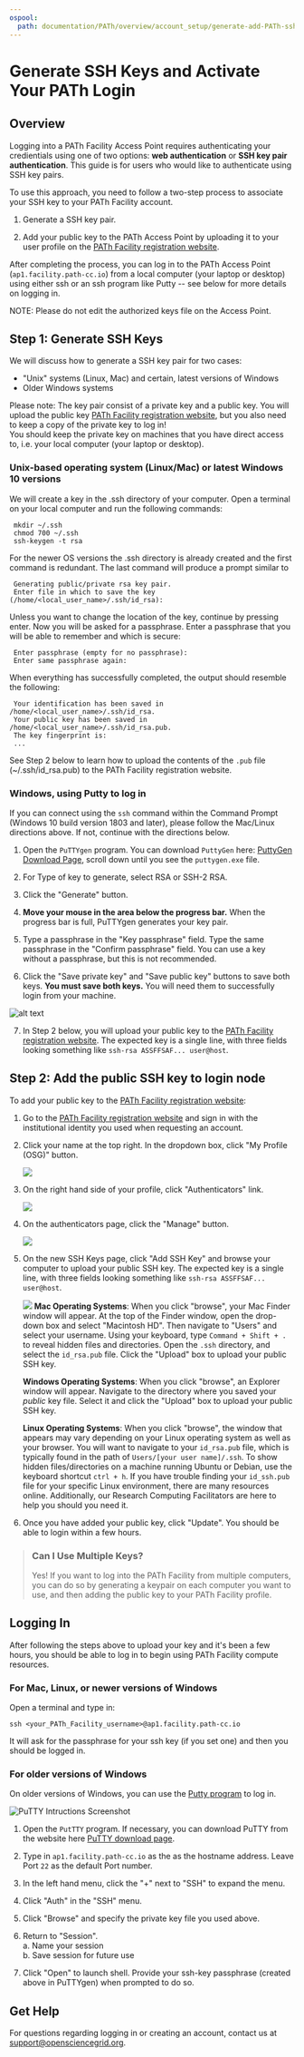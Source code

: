 ```yaml
---
ospool:
  path: documentation/PATh/overview/account_setup/generate-add-PATh-sshkey.md
---
```


Generate SSH Keys and Activate Your PATh Login 
====================================

## Overview

Logging into a PATh Facility Access Point requires authenticating your credientials using one of two options: **web authentication** or **SSH key pair authentication**. This guide is for users who would like to authenticate using SSH key pairs.

To use this approach, you need to follow a two-step process to associate your SSH key to your PATh Facility account. 

1. Generate a SSH key pair.  

2. Add your public key to the PATh Access Point by uploading it to 
your user profile on the [PATh Facility registration website](https://registry.cilogon.org/registry/co_petitions/start/coef:263).

After completing the process, you can log in to the PATh Access Point (`ap1.facility.path-cc.io`) from a local computer 
(your laptop or desktop) using either ssh or an ssh program like Putty -- see below for 
more details on logging in. 

NOTE: Please do not edit the authorized keys file on the Access Point.

## Step 1: Generate SSH Keys

We will discuss how to generate a SSH key pair for two cases: 

* "Unix" systems (Linux, Mac) and certain, latest versions of Windows
* Older Windows systems

Please note: The key pair consist of a private key and a public key. You will upload the 
public key [PATh Facility registration website](https://registry.cilogon.org/registry/co_petitions/start/coef:263), but you also need to keep a copy of the private key to log in!  
You should keep the private key on machines that you have 
direct access to, i.e. your local computer (your laptop or desktop).

### Unix-based operating system (Linux/Mac) or latest Windows 10 versions

We will create a key in the .ssh directory of your computer. Open a terminal on your local computer and run the following commands: 

     mkdir ~/.ssh
     chmod 700 ~/.ssh
     ssh-keygen -t rsa

For the newer OS versions the .ssh directory is already created and the first command is redundant. The last command will produce a prompt similar to

     Generating public/private rsa key pair.
     Enter file in which to save the key (/home/<local_user_name>/.ssh/id_rsa):

Unless you want to change the location of the key, continue by pressing enter.
Now you will be asked for a passphrase. Enter a passphrase that you will be 
able to remember and which is secure:

     Enter passphrase (empty for no passphrase):
     Enter same passphrase again:

When everything has successfully completed, the output should resemble the
following: 

     Your identification has been saved in /home/<local_user_name>/.ssh/id_rsa.
     Your public key has been saved in /home/<local_user_name>/.ssh/id_rsa.pub.
     The key fingerprint is:
     ...

See Step 2 below to learn how to upload the contents of the `.pub` file (~/.ssh/id_rsa.pub) to the PATh Facility registration website. 

### Windows, using Putty to log in

If you can connect using the `ssh` command within the Command Prompt (Windows 10 build version 1803 and later), please follow the Mac/Linux directions above. If not, 
continue with the directions below. 

1. Open the `PuTTYgen` program.  You can download `PuttyGen` 
here: [PuttyGen Download Page](https://www.chiark.greenend.org.uk/~sgtatham/putty/latest.html), 
scroll down until you see the `puttygen.exe` file. 

2. For Type of key to generate, select RSA or SSH-2 RSA. 

3. Click the "Generate" button.

4. **Move your mouse in the area below the progress bar.**
When the progress bar is full, PuTTYgen generates your key pair.

5. Type a passphrase in the "Key passphrase" field. Type the same passphrase in the "Confirm passphrase" field. You 
can use a key without a passphrase, but this is not recommended.

6. Click the "Save private key" and "Save public key" buttons to save both keys. **You must save both keys.** You will need them to successfully login from your machine. 

![alt text](https://raw.githubusercontent.com/OSGConnect/connectbook/master/images/puttygen_ssh_key.png "PuttyGen Window")

7. In Step 2 below, you will upload your public key to the [PATh Facility registration website](https://registry.cilogon.org/registry/co_petitions/start/coef:263). The expected key is a single line, with three fields looking something like `ssh-rsa ASSFFSAF... user@host`.


## Step 2: Add the public SSH key to login node

To add your public key to the [PATh Facility registration website](https://registry.cilogon.org/registry/co_petitions/start/coef:263): 

1. Go to the [PATh Facility registration website](https://registry.cilogon.org/registry/co_petitions/start/coef:263) and sign in with the institutional identity you used when requesting an account. 

2. Click your name at the top right. In the dropdown box, click "My Profile (OSG)" button.

      ![](../../assets/PATh/registration/ssh-homepage-dropdown.png)

3. On the right hand side of your profile, click "Authenticators" link.

      ![](../../assets/PATh/registration/ssh-edit-profile.png)

4. On the authenticators page, click the "Manage" button.

      ![](../../assets/PATh/registration/ssh-authenticator-select.png)

5. On the new SSH Keys page, click "Add SSH Key" and browse your computer to upload your public SSH key. The expected key is a single line, with three fields looking something like `ssh-rsa ASSFFSAF... user@host`.

      ![](../../assets/PATh/registration/sh-key-list.png)
      **Mac Operating Systems**: When you click "browse", your Mac Finder window will appear. At the top of the Finder window, open the drop-down box and select "Macintosh HD". Then navigate to "Users" and select your username. Using your keyboard, type `Command + Shift + . ` to reveal hidden files and directories. Open the `.ssh` directory, and select the `id_rsa.pub` file. Click the "Upload" box to upload your public SSH key. 
      
      **Windows Operating Systems**: When you click "browse", an Explorer window will appear. Navigate to the directory where you saved your _public_ key file. Select it and click the "Upload" box to upload your public SSH key. 

      **Linux Operating Systems**: When you click "browse", the window that appears may vary depending on your Linux operating system as well as your browser. You will want to navigate to your `id_rsa.pub` file, which is typically found in the path of `Users/[your user name]/.ssh`. To show hidden files/directories on a machine running Ubuntu or Debian, use the keyboard shortcut `ctrl + h`. If you have trouble finding your `id_ssh.pub` file for your specific Linux environment, there are many resources online. Additionally, our Research Computing Facilitators are here to help you should you need it. 

6. Once you have added your public key, click "Update". You should be able to login within a few hours. 



> ### Can I Use Multiple Keys?
> Yes! If you want to log into the PATh Facility from multiple computers, you can do so by generating
> a keypair on each computer you want to use, and then adding the public key to your PATh Facility
> profile. 



## Logging In

After following the steps above to upload your key and it's been a few hours, you should 
be able to log in to begin using PATh Facility compute resources. 

### For Mac, Linux, or newer versions of Windows

Open a terminal and type in: 

    ssh <your_PATh_Facility_username>@ap1.facility.path-cc.io

It will ask for the passphrase for your ssh key (if you set one) and then you 
should be logged in. 

### For older versions of Windows

On older versions of Windows, you can use the [Putty program](https://www.chiark.greenend.org.uk/~sgtatham/putty/latest.html) to log in. 

<img src="https://raw.githubusercontent.com/OSGConnect/connectbook/master/images/putty-screenshots.png" alt="PuTTY Intructions Screenshot">

1. Open the `PutTTY` program. If necessary, you can download PuTTY from the website here [PuTTY download page](https://www.chiark.greenend.org.uk/~sgtatham/putty/latest.html).

2. Type in `ap1.facility.path-cc.io` as the as the hostname address. Leave Port `22` as the default Port number. 

3. In the left hand menu, click the "+" next to "SSH" to expand the menu.

4. Click "Auth" in the "SSH" menu.

5. Click "Browse" and specify the private key file you used above.

6. Return to "Session".    
   a. Name your session    
   b. Save session for future use     
   
7. Click "Open" to launch shell. Provide your ssh-key passphrase (created above in PuTTYgen) when prompted to do so.


## Get Help

For questions regarding logging in or creating an account, contact us at  [support@opensciencegrid.org](mailto:support@opensciencegrid.org).
